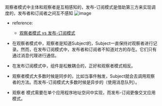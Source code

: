 观察者模式中主体和观察者是互相感知的，发布-订阅模式是借助第三方来实现调度的，发布者和订阅者之间互不感知
 ![image](https://user-images.githubusercontent.com/18718461/53536375-228ba180-3b41-11e9-9737-d71f85040cfc.png)
 
 * reference:
   
   * [观察者模式 vs 发布-订阅模式](https://juejin.im/post/5a14e9edf265da4312808d86)

- 在观察者模式中，观察者是知道Subject的，Subject一直保持对观察者进行记录。然而，在发布订阅模式中，发布者和订阅者不知道对方的存在。它们只有通过消息代理进行通信。


- 在发布订阅模式中，组件是松散耦合的，正好和观察者模式相反。


- 观察者模式大多数时候是同步的，比如当事件触发，Subject就会去调用观察者的方法。而发布-订阅模式大多数时候是异步的（使用消息队列）。


- 观察者 模式需要在单个应用程序地址空间中实现，而发布-订阅更像交叉应用模式。
